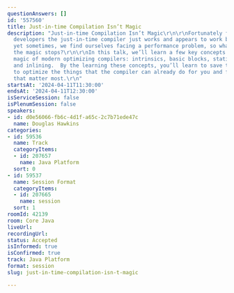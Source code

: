 ```yaml
---
questionAnswers: []
id: '557560'
title: Just-in-time Compilation Isn’t Magic
description: "Just-in-time Compilation Isn’t Magic\r\n\r\nFortunately for most Java
  developers the just-in-time compiler just works and appears to work by magic.  And
  yet sometimes, we find ourselves facing a performance problem, so what do we when
  the magic stops?\r\n\r\nIn this talk, we’ll learn a few key concepts behind the
  magic of modern optimizing compilers: intrinsics, basic blocks, static single assignment,
  and inlining.  By the learning these concepts, you’ll learn to save time not trying
  to optimize the things that the compiler can already do for you and focus on things
  that matter most.\r\n"
startsAt: '2024-04-11T11:30:00'
endsAt: '2024-04-11T12:30:00'
isServiceSession: false
isPlenumSession: false
speakers:
- id: d0e56066-fb6c-4d1f-a65c-2c7b71ede47c
  name: Douglas Hawkins
categories:
- id: 59536
  name: Track
  categoryItems:
  - id: 207657
    name: Java Platform
  sort: 0
- id: 59537
  name: Session Format
  categoryItems:
  - id: 207665
    name: session
  sort: 1
roomId: 42139
room: Core Java
liveUrl: 
recordingUrl: 
status: Accepted
isInformed: true
isConfirmed: true
track: Java Platform
format: session
slug: just-in-time-compilation-isn-t-magic

---
```

